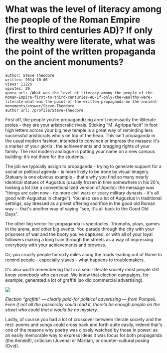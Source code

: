 # What was the level of literacy among the people of the Roman Empire (first to third centuries AD)? If only the wealthy were literate, what was the point of the written propaganda on the ancient monuments?

	author: Steve Theodore
	written: 2014-10-06
	views: 11226
	upvotes: 29
	quora url: /What-was-the-level-of-literacy-among-the-people-of-the-Roman-Empire-first-to-third-centuries-AD-If-only-the-wealthy-were-literate-what-was-the-point-of-the-written-propaganda-on-the-ancient-monuments/answer/Steve-Theodore
	author url: /profile/Steve-Theodore


First off, the people you're propagandizing aren't necessarily the illiterate proles - they are your aristocratic rivals. Sticking "M. Agrippa fecit" in foot high letters across your big new temple is a great way of reminding less successful aristocrats who's on top of the heap. This isn't propaganda in the usual modern fashion, intended to convince or impress the masses: it's a marker of your _gloria_ , the achievements and bragging rights of your family. The real modern analogue is putting your name on a new campus building: it’s not there for the students.

The job we typically assign to propaganda - trying to generate support for a social or political agenda - is more likely to be done by visual imagery. Statuary is one obvious example - that's why you find so many nearly identical statues of Augustus (usually frozen in time somewhere in his 20's, looking a lot like a conventionalized version of Apollo): the message was "things are calm now - no more civil wars or scary military dynasts - it's all good with Augustus in charge"). You also see a lot of Augustus in traditional settings, say dressed as a priest offering sacrifice in the good old Roman way -- that's another way of saying "see, it's all back to the Good Old Days".

The other big vector for propaganda is spectacles: Triumphs, plays, games in the arena, and other big events. You parade through the city with your prisoners of war and the booty you've captured, or with all of your loyal followers making a long train through the streets as a way of impressing everybody with your achievements and prowess.

Or, you crucify people for sixty miles along the roads leading out of Rome to remind people - especially slaves - what happens to troublemakers.

It's also worth remembering that in a semi-literate society most people still know somebody who can read. We know that election campaigns, for example, generated a lot of graffiti (so did commercial advertising).

![](https://qph.fs.quoracdn.net/main-qimg-548e2cab972bf5fefb455d80b585aa9e)

_Election “grafitti” — clearly paid-for political advertising — from Pompeii. Even if not all the passersby could read it, there’d be enough people on the street who could that it would be no mystery._ 

Lastly, of course you had a lot of crossover between literate society and the rest: poems and songs could cross back and forth quite easily, indeed that's one of the reasons why poetry was closely watched by those in power: as an easily memorable way to express ideas it was focus for both propaganda (the Aeneid!), criticism (Juvenal or Martial), or counter-cultural posing (Ovid).

